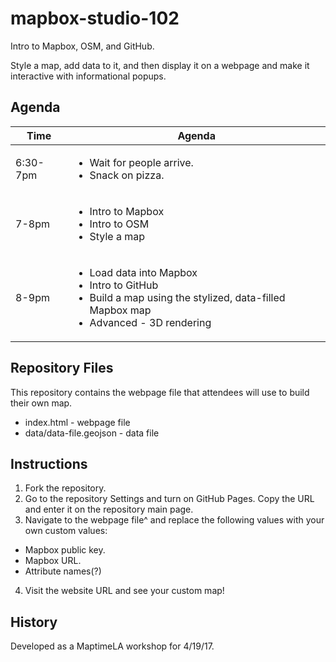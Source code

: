 # mapbox-studio-102
Intro to Mapbox, OSM, and GitHub.

Style a map, add data to it, and then display it on a webpage and make it interactive with informational popups.

## Agenda

Time | Agenda |
------ | ----- |
6:30-7pm | <ul><li>Wait for people arrive.</li><li>Snack on pizza.</li></ul> |
7-8pm | <ul><li>Intro to Mapbox</li><li>Intro to OSM</li><li>Style a map</li></ul> |
8-9pm | <ul><li>Load data into Mapbox</li><li>Intro to GitHub</li><li>Build a map using the stylized, data-filled Mapbox map</li><li>Advanced - 3D rendering</li></ul> |

## Repository Files
This repository contains the webpage file that attendees will use to build their own map.

* index.html - webpage file
* data/data-file.geojson - data file

## Instructions
1. Fork the repository.
2. Go to the repository Settings and turn on GitHub Pages.  Copy the URL and enter it on the repository main page.
3. Navigate to the webpage file^ and replace the following values with your own custom values:
  * Mapbox public key.
  * Mapbox URL.
  * Attribute names(?)
4. Visit the website URL and see your custom map!

## History
Developed as a MaptimeLA workshop for 4/19/17.
